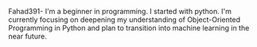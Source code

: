 Fahad391- I'm a beginner in programming.
I started with python.
I'm currently focusing on deepening my understanding of Object-Oriented Programming in Python and plan to transition into machine learning in the near future.
